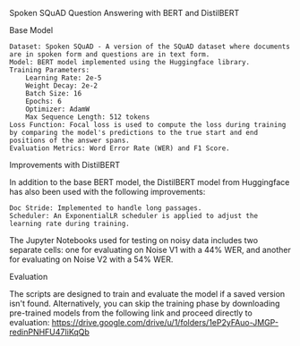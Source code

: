 Spoken SQuAD Question Answering with BERT and DistilBERT

Base Model

    Dataset: Spoken SQuAD - A version of the SQuAD dataset where documents are in spoken form and questions are in text form.
    Model: BERT model implemented using the Huggingface library.
    Training Parameters:
        Learning Rate: 2e-5
        Weight Decay: 2e-2
        Batch Size: 16
        Epochs: 6
        Optimizer: AdamW
        Max Sequence Length: 512 tokens
    Loss Function: Focal loss is used to compute the loss during training by comparing the model's predictions to the true start and end positions of the answer spans.
    Evaluation Metrics: Word Error Rate (WER) and F1 Score.

Improvements with DistilBERT

In addition to the base BERT model, the DistilBERT model from Huggingface has also been used with the following improvements:

    Doc Stride: Implemented to handle long passages.
    Scheduler: An ExponentialLR scheduler is applied to adjust the learning rate during training.

The Jupyter Notebooks used for testing on noisy data includes two separate cells: one for evaluating on Noise V1 with a 44% WER, and another for evaluating on Noise V2 with a 54% WER.

Evaluation

The scripts are designed to train and evaluate the model if a saved version isn't found. Alternatively, you can skip the training phase by downloading pre-trained models from the following link and proceed directly to evaluation:
https://drive.google.com/drive/u/1/folders/1eP2yFAuo-JMGP-redinPNHFU47IiKqQb
